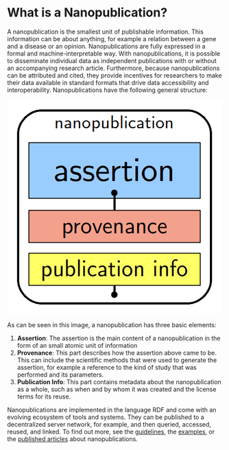 # What is a Nanopublication?

A nanopublication is the smallest unit of publishable information. This information can be about anything, for example a relation between a gene and a disease or an opinion. Nanopublications are fully expressed in a formal and machine-interpretable way. With nanopublications, it is possible to disseminate individual data as independent publications with or without an accompanying research article. Furthermore, because nanopublications can be attributed and cited, they provide incentives for researchers to make their data available in standard formats that drive data accessibility and interoperability. Nanopublications have the following general structure:

<div style={{width: '100%', textAlign: "center"}}>
    <img src="/img/nanopub.png" alt="Nanopublication" style={{maxWidth: '100%', maxHeight: '100%'}} />
</div>

As can be seen in this image, a nanopublication has three basic elements:

1. **Assertion**: The assertion is the main content of a nanopublication in the form of an small atomic unit of information
2. **Provenance**: This part describes how the assertion above came to be.  This can include the scientific methods that were used to generate the  assertion, for example a reference to the kind of study that was  performed and its parameters.
3. **Publication Info**: This part contains metadata about the  nanopublication as a whole, such as when and by whom it was created and  the license terms for its reuse.

Nanopublications are implemented in the language RDF and come with an evolving ecosystem of tools and systems. They can be published to a  decentralized server network, for example, and then queried, accessed,  reused, and linked. To find out more, see the [guidelines](/docs/guidelines), the [examples](/docs/examples), or the [published articles](https://scholar.google.com/scholar?hl=en&q=nanopublications) about nanopublications.

